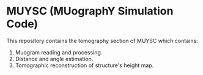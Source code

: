 # MUYSC (MUographY Simulation Code)

This repository contains the tomography section of MUYSC which contains:

1. Muogram reading and processing.
2. Distance and angle estimation.
3. Tomographic reconstruction of structure's height map.
